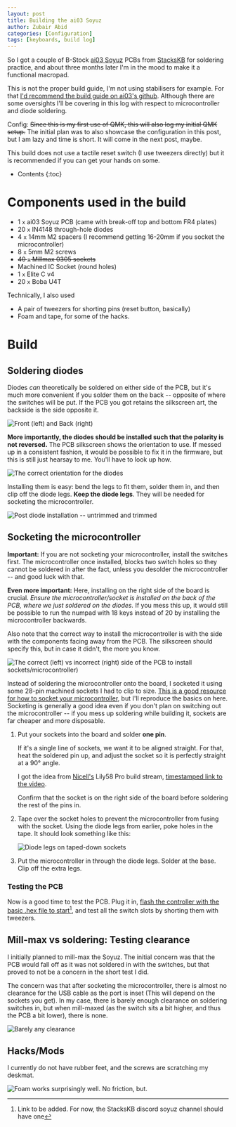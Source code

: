 ```yaml
---
layout: post
title: Building the ai03 Soyuz
author: Zubair Abid
categories: [Configuration]
tags: [keyboards, build log]
---
```


So I got a couple of B-Stock [ai03 Soyuz](https://github.com/ai03-2725/Soyuz) 
PCBs from [StacksKB](https://stackskb.com/)
for soldering practice, and about three months later I'm in the mood to make it
a functional macropad.

This is not the proper build guide, I'm not using stabilisers for example. For 
that [I'd recommend the build guide on ai03's
github](https://github.com/ai03-2725/Soyuz/blob/master/BuildGuide-English.md).
Although there are some oversights I'll be covering in this log with respect to
microcontroller and diode soldering.

Config: ~~Since this is my first use of QMK, this will also log my initial QMK 
setup.~~ The initial plan was to also showcase the configuration in this post,
but I am lazy and time is short. It will come in the next post, maybe.

This build does not use a tactile reset switch (I use tweezers directly) but it
is recommended if you can get your hands on some.

- Contents
{:toc}

# Components used in the build

- 1 `x` ai03 Soyuz PCB (came with break-off top and bottom FR4 plates)
- 20 `x` IN4148 through-hole diodes
- 4 `x` 14mm M2 spacers (I recommend getting 16-20mm if you socket the
  microcontroller)
- 8 `x` 5mm M2 screws
- ~~40 `x` Millmax 0305 sockets~~
- Machined IC Socket (round holes)
- 1 `x` Elite C v4
- 20 `x` Boba U4T

Technically, I also used

- A pair of tweezers for shorting pins (reset button, basically)
- Foam and tape, for some of the hacks.

# Build

## Soldering diodes

Diodes *can* theoretically be soldered on either side of the PCB, but it's much
more convenient if you solder them on the back -- opposite of where the switches
will be put. If the PCB you got retains the silkscreen art, the backside is the
side opposite it.

![Front (left) and Back (right)](/assets/img/soyuz_build/pcb_sides.jpg)

**More importantly, the diodes should be installed such that the polarity is not
reversed.** The PCB silkscreen shows the orientation to use. If messed up in a
consistent fashion, it would be possible to fix it in the firmware, but this is
still just hearsay to me. You'll have to look up how.

![The correct orientation for the diodes](/assets/img/soyuz_build/diode_orientation_hg.jpg)

Installing them is easy: bend the legs to fit them, solder them in, and then
clip off the diode legs. **Keep the diode legs**. They will be needed for
socketing the microcontroller.

![Post diode installation -- untrimmed and trimmed](/assets/img/soyuz_build/diodes_postinstall.jpg)

## Socketing the microcontroller

**Important:** If you are not socketing your microcontroller, install the 
switches first. The microcontroller once installed, blocks two switch holes so
they cannot be soldered in after the fact, unless you desolder the
microcontroller -- and good luck with that.

**Even more important:**
Here, installing on the right side of the board is crucial. *Ensure the
microcontroller/socket is installed on the back of the PCB, where we just
soldered on the diodes.* If you mess this up, it would still be possible to run
the numpad with 18 keys instead of 20 by installing the microcontroller
backwards.

Also note that
the correct way to install the microcontroller is with the side with the
components facing away from the PCB. The silkscreen should specify this, but in
case it didn't, the more you know.

![The correct (left) vs incorrect (right) side of the PCB to install
sockets/microcontroller)](./assets/img/soyuz_build/mc_sides.jpg)

Instead of soldering the microcontroller onto the board, I socketed it using
some 28-pin machined sockets I had to clip to size. [This is a good resource for
how to socket your
microcontroller](https://www.40percent.club/p/socketing-pro-micro.html), but
I'll reproduce the basics on here. Socketing is generally a good idea even if
you don't plan on switching out the microcontroller -- if you mess up soldering
while building it, sockets
are far cheaper and more disposable.

1. Put your sockets into the board and solder **one pin**. 

   If it's a single line of sockets, we want it to be aligned
   straight. For that, heat
   the soldered pin up, and adjust the socket so it is perfectly straight at a 
   90° angle.

   I got the idea from [Nicell's](https://github.com/Nicell) Lily58 Pro 
   build stream, [timestamped link to 
   the video](https://youtu.be/kRrzfWv39G4?t=7070).

   Confirm that the socket is on the right side of the board before soldering
   the rest of the pins in.
1. Tape over the socket holes to prevent the microcontroller from fusing with
   the socket. Using the diode legs from earlier, poke holes in the tape. It
   should look something like this:

   ![Diode legs on taped-down sockets](./assets/img/soyuz_build/mc_diodes_taped.jpg)
1. Put the microcontroller in through the diode legs. Solder at the base. Clip
   off the extra legs.

### Testing the PCB

Now is a good time to test the PCB. Plug it in, [flash the controller with the
basic .hex file to start](#)[^todolink], and test all the switch slots by
shorting them with tweezers.

[^todolink]: Link to be added. For now, the StacksKB discord soyuz channel should have one

## Mill-max vs soldering: Testing clearance

I initially planned to mill-max the Soyuz. The initial concern was that the
PCB would fall off as it was not soldered in with the switches, but that proved
to not be a concern in the short test I did.

The concern was that after socketing the microcontroller, there is almost no
clearance for the USB cable as the port is inset (This will depend on the
sockets you get). In my case, there is barely enough clearance on soldering
switches in, but when mill-maxed (as the switch sits a bit higher, and thus the
PCB a bit lower), there is none.

![Barely any clearance](/assets/img/soyuz_build/usb_clearance.jpg)

## Hacks/Mods

I currently do not have rubber feet, and the screws are scratching my deskmat.

![Foam works surprisingly well. No friction,
but.](/assets/img/soyuz_build/foam_feet.jpg)
